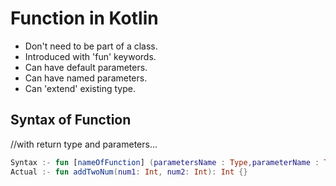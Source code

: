 # Function in Kotlin 
- Don't need to be part of a class.
- Introduced with 'fun' keywords.
- Can have default parameters.
- Can have named parameters.
- Can 'extend' existing type.

## Syntax of Function
//with return type and parameters...
```Kotlin
Syntax :- fun [nameOfFunction] (parametersName : Type,parameterName : Type,...) : [return type if any] {}
Actual :- fun addTwoNum(num1: Int, num2: Int): Int {}
```
